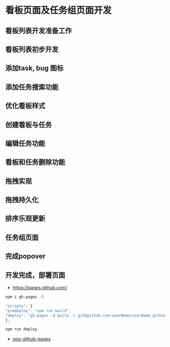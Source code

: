 # 看板页面及任务组页面开发



## 看板列表开发准备工作


## 看板列表初步开发


## 添加task, bug 图标


## 添加任务搜索功能


## 优化看板样式


## 创建看板与任务


## 编辑任务功能


## 看板和任务删除功能


## 拖拽实现



## 拖拽持久化



## 排序乐观更新



## 任务组页面



## 完成popover



## 开发完成，部署页面

- https://pages.github.com/

```bash
npm i gh-pages -D
```

```js
"scripts": {
"predeploy": "npm run build",
"deploy": "gh-pages -d build -r git@github.com:userName/userName.github.io.git -b main",
},
```

```bash
npm run deploy
```

- [spa-github-pages](https://github.com/rafgraph/spa-github-pages)
